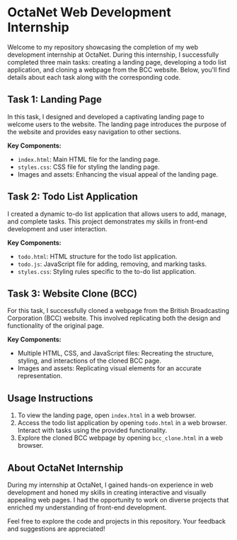 # OctaNet Web Development Internship

Welcome to my repository showcasing the completion of my web development internship at OctaNet. During this internship, I successfully completed three main tasks: creating a landing page, developing a todo list application, and cloning a webpage from the BCC website. Below, you'll find details about each task along with the corresponding code.

## Task 1: Landing Page

In this task, I designed and developed a captivating landing page to welcome users to the website. The landing page introduces the purpose of the website and provides easy navigation to other sections.

**Key Components:**
- `index.html`: Main HTML file for the landing page.
- `styles.css`: CSS file for styling the landing page.
- Images and assets: Enhancing the visual appeal of the landing page.

## Task 2: Todo List Application

I created a dynamic to-do list application that allows users to add, manage, and complete tasks. This project demonstrates my skills in front-end development and user interaction.

**Key Components:**
- `todo.html`: HTML structure for the todo list application.
- `todo.js`: JavaScript file for adding, removing, and marking tasks.
- `styles.css`: Styling rules specific to the to-do list application.

## Task 3: Website Clone (BCC)

For this task, I successfully cloned a webpage from the British Broadcasting Corporation (BCC) website. This involved replicating both the design and functionality of the original page.

**Key Components:**
- Multiple HTML, CSS, and JavaScript files: Recreating the structure, styling, and interactions of the cloned BCC page.
- Images and assets: Replicating visual elements for an accurate representation.

## Usage Instructions

1. To view the landing page, open `index.html` in a web browser.
2. Access the todo list application by opening `todo.html` in a web browser. Interact with tasks using the provided functionality.
3. Explore the cloned BCC webpage by opening `bcc_clone.html` in a web browser.

## About OctaNet Internship

During my internship at OctaNet, I gained hands-on experience in web development and honed my skills in creating interactive and visually appealing web pages. I had the opportunity to work on diverse projects that enriched my understanding of front-end development.

Feel free to explore the code and projects in this repository. Your feedback and suggestions are appreciated!

